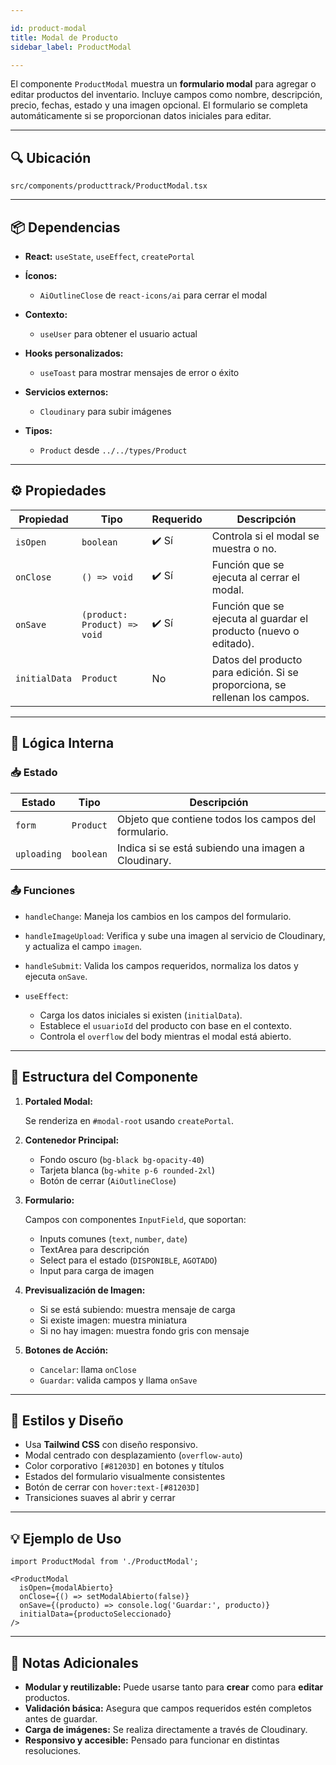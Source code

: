 ```yaml
---

id: product-modal
title: Modal de Producto
sidebar_label: ProductModal

---
```


El componente `ProductModal` muestra un **formulario modal** para agregar o editar productos del inventario. Incluye campos como nombre, descripción, precio, fechas, estado y una imagen opcional. El formulario se completa automáticamente si se proporcionan datos iniciales para editar.

---

## 🔍 Ubicación

`src/components/producttrack/ProductModal.tsx`

---

## 📦 Dependencias

* **React:** `useState`, `useEffect`, `createPortal`
* **Íconos:**

  * `AiOutlineClose` de `react-icons/ai` para cerrar el modal
* **Contexto:**

  * `useUser` para obtener el usuario actual
* **Hooks personalizados:**

  * `useToast` para mostrar mensajes de error o éxito
* **Servicios externos:**

  * `Cloudinary` para subir imágenes
* **Tipos:**

  * `Product` desde `../../types/Product`

---

## ⚙️ Propiedades

| Propiedad     | Tipo                         | Requerido | Descripción                                                                 |
| ------------- | ---------------------------- | --------- | --------------------------------------------------------------------------- |
| `isOpen`      | `boolean`                    | ✔️ Sí     | Controla si el modal se muestra o no.                                       |
| `onClose`     | `() => void`                 | ✔️ Sí     | Función que se ejecuta al cerrar el modal.                                  |
| `onSave`      | `(product: Product) => void` | ✔️ Sí     | Función que se ejecuta al guardar el producto (nuevo o editado).            |
| `initialData` | `Product`                    | No        | Datos del producto para edición. Si se proporciona, se rellenan los campos. |

---

## 🧠 Lógica Interna

### 📥 Estado

| Estado      | Tipo      | Descripción                                          |
| ----------- | --------- | ---------------------------------------------------- |
| `form`      | `Product` | Objeto que contiene todos los campos del formulario. |
| `uploading` | `boolean` | Indica si se está subiendo una imagen a Cloudinary.  |

### 📤 Funciones

* `handleChange`:
  Maneja los cambios en los campos del formulario.

* `handleImageUpload`:
  Verifica y sube una imagen al servicio de Cloudinary, y actualiza el campo `imagen`.

* `handleSubmit`:
  Valida los campos requeridos, normaliza los datos y ejecuta `onSave`.

* `useEffect`:

  * Carga los datos iniciales si existen (`initialData`).
  * Establece el `usuarioId` del producto con base en el contexto.
  * Controla el `overflow` del body mientras el modal está abierto.

---

## 🧱 Estructura del Componente

1. **Portaled Modal:**

   Se renderiza en `#modal-root` usando `createPortal`.

2. **Contenedor Principal:**

   * Fondo oscuro (`bg-black bg-opacity-40`)
   * Tarjeta blanca (`bg-white p-6 rounded-2xl`)
   * Botón de cerrar (`AiOutlineClose`)

3. **Formulario:**

   Campos con componentes `InputField`, que soportan:

   * Inputs comunes (`text`, `number`, `date`)
   * TextArea para descripción
   * Select para el estado (`DISPONIBLE`, `AGOTADO`)
   * Input para carga de imagen

4. **Previsualización de Imagen:**

   * Si se está subiendo: muestra mensaje de carga
   * Si existe imagen: muestra miniatura
   * Si no hay imagen: muestra fondo gris con mensaje

5. **Botones de Acción:**

   * `Cancelar`: llama `onClose`
   * `Guardar`: valida campos y llama `onSave`

---

## 🎨 Estilos y Diseño

* Usa **Tailwind CSS** con diseño responsivo.
* Modal centrado con desplazamiento (`overflow-auto`)
* Color corporativo `[#81203D]` en botones y títulos
* Estados del formulario visualmente consistentes
* Botón de cerrar con `hover:text-[#81203D]`
* Transiciones suaves al abrir y cerrar

---

## 💡 Ejemplo de Uso

```tsx
import ProductModal from './ProductModal';

<ProductModal
  isOpen={modalAbierto}
  onClose={() => setModalAbierto(false)}
  onSave={(producto) => console.log('Guardar:', producto)}
  initialData={productoSeleccionado}
/>
```

---

## 📝 Notas Adicionales

* **Modular y reutilizable:** Puede usarse tanto para **crear** como para **editar** productos.
* **Validación básica:** Asegura que campos requeridos estén completos antes de guardar.
* **Carga de imágenes:** Se realiza directamente a través de Cloudinary.
* **Responsivo y accesible:** Pensado para funcionar en distintas resoluciones.